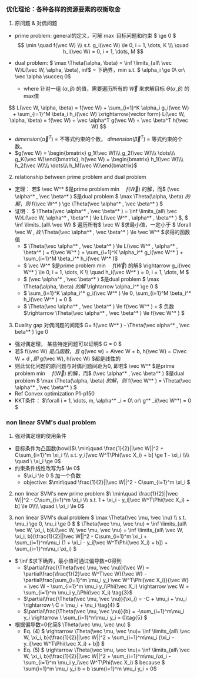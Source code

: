 ### 优化理论：各种各样的资源要素的权衡取舍
1. 原问题 & 对偶问题

- prime problem: general的定义，可解 $\max$ 目标问题和约束 $ \ge 0 $
$$ \min \quad f(\vec W) \\\ s.t. g_i(\vec W) \le 0, i = 1, \dots, K  \\\ \quad h_i(\vec W) = 0, i = 1, \dots, M $$


- dual problem: 
$ \max \Theta(\alpha, \beta) = \inf \limits_{all\ \vec W}L(\vec W, \alpha, \beta), inf$ = 下确界，min
s.t. $ \alpha_i \ge 0\ or\ \vec \alpha \succeq 0$
  - where 针对一组 $(\alpha, \beta)$ 的值，需要遍历所有的 $\vec W$ 来求解目标 $\Theta(\alpha, \beta)$ 的max值

$$ L(\vec W, \alpha, \beta) = f(\vec W) + \sum_{i=1}^K \alpha_i g_i(\vec W) + \sum_{i=1}^M \beta_i h_i(\vec W) \xrightarrow{vector form} L(\vec W, \alpha, \beta) = f(\vec W) + \vec \alpha^T g(\vec W) + \vec \beta^T h(\vec W) $$
  - $dimension(\vec \alpha^T)$ = 不等式约束的个数， $dimension(\vec \beta^T)$ = 等式约束的个数。
  - $g(\vec W) = \begin{bmatrix} g_1(\vec W)\\\ g_2(\vec W)\\\ \dots\\\ g_K(\vec W)\end{bmatrix}, h(\vec W) = \begin{bmatrix} h_1(\vec W)\\\ h_2(\vec W)\\\ \dots\\\ h_M(\vec W)\end{bmatrix}$

2. relationship between prime problem and dual problem
- 定理： 若$ \vec W^* $是prime problem $\min \quad f(\vec W)$ 的解，而$ (\vec \alpha^* , \vec \beta^* ) $是dual problem $ \max \Theta(\alpha, \beta) $的解，则$ f(\vec W^* ) \ge \Theta(\vec \alpha^* , \vec \beta^* ) $
- 证明： $ \Theta(\vec \alpha^* , \vec \beta^* ) = \inf \limits_{all\ \vec W}L(\vec W, \alpha^* , \beta^* ) \le L(\vec W^* , \alpha^* , \beta^* ) $, $ \inf \limits_{all\ \vec W} $ 遍历所有$ \vec W $求最小值，一定小于 $ \forall \vec W $,故$ \Theta(\vec \alpha^* , \vec \beta^* ) \le \vec W^* $求得的函数值 
  -  $ \Theta(\vec \alpha^* , \vec \beta^* ) \le L(\vec W^* , \alpha^* , \beta^* ) =  f(\vec W^* ) + \sum_{i=1}^K \alpha_i^* g_i(\vec W^* ) + \sum_{i=1}^M \beta_i^* h_i(\vec W^* )$
  - $ \vec W^* $是prime problem $\min \quad f(\vec W)$ 的解$ \rightarrow g_i(\vec W^* ) \le 0, i = 1, \dots, K  \\\ \quad h_i(\vec W^* ) = 0, i = 1, \dots, M $
  - $ (\vec \alpha^* , \vec \beta^* ) $是dual problem $ \max \Theta(\alpha, \beta) $的解$ \rightarrow \alpha_i^* \ge 0 $
  - $ \sum_{i=1}^K \alpha_i^* g_i(\vec W^* ) \le 0, \sum_{i=1}^M \beta_i^* h_i(\vec W^* ) = 0 $
  - $ \Theta(\vec \alpha^* , \vec \beta^* ) \le f(\vec W^* ) + $ 负数 $\rightarrow \Theta(\vec \alpha^* , \vec \beta^* ) \le f(\vec W^* ) $
3. Duality gap 对偶问题的间距$ G= f(\vec W^* ) - \Theta(\vec alpha^* , \vec beta^* ) \ge 0
 - 强对偶定理， 某些特定问题可以证明$ G = 0 $
  - 若$ f(\vec W) $是凸函数，且$ g(\vec w) = A\vec W + b, h(\vec W) = C\vec W + d $, 即$ g(\vec W), h(\vec W) $都是线性的
  - 则此优化问题的原问题与对偶问题间距为0, 即若$ \vec W^* $是prime problem $\min \quad f(\vec W)$ 的解，而$ (\vec \alpha^* , \vec \beta^* ) $是dual problem $ \max \Theta(\alpha, \beta) $的解，则$ f(\vec W^* ) = \Theta(\vec \alpha^* , \vec \beta^* ) $ 
  - Ref Convex optimization P1-p150
- KKT条件： $\forall i = 1, \dots, m, \alpha^* _i = 0\ or\ g^* _i(\vec W^*) = 0 $
  
### non linear SVM's dual problem
1. 强对偶定理的使用条件
- 目标条件为凸函数(bowl)$\  \min\quad \frac{1}{2}||\vec W||^2 + C\sum_{i=1}^m \xi_i \\\ 
s.t. y_i[\vec W^T\Phi(\vec X_i) + b] \ge 1 - \xi_i \\\\
\quad \ \xi_i \ge 0$
- 约束条件线性改写为$ \le 0$
  - $\xi_i \le 0 $ 加一个负数 
  - objective: $\min\quad \frac{1}{2}||\vec W||^2 - C\sum_{i=1}^m \xi_i $
2. non linear SVM's new prime problem
$\  \min\quad \frac{1}{2}||\vec W||^2 - C\sum_{i=1}^m \xi_i \\\ 
s.t.  1 + \xi_i - y_i[\vec W^T\Phi(\vec X_i) + b] \le 0\\\\
\quad \ \xi_i \le 0$

3. non linear SVM's dual problem
$ \max \Theta(\vec \mu, \vec \nu) \\\ s.t. \mu_i \ge 0, \nu_i \ge 0 $
$ \Theta(\vec \mu, \vec \nu) = \inf \limits_{all\ \vec W, \xi_i, b}L(\vec W, \vec \mu, \vec \nu) = \inf \limits_{all\ \vec W, \xi_i, b}(\frac{1}{2}||\vec W||^2 - C\sum_{i=1}^m \xi_i + \sum_{i=1}^m\mu_i (1 + \xi_i - y_i[\vec W^T\Phi(\vec X_i) + b]) + \sum_{i=1}^m\nu_i \xi_i) $
- $ \inf $求下确界，最小值可通过偏导数=0得到
  - $\partial\frac{\Theta(\vec \mu, \vec \nu)}{\vec W} = \partial\frac{\frac{1}{2}\vec W^T\vec W}{\vec W} - \partial\frac{\sum_{i=1}^m \mu_i y_i \vec W^T\Phi(\vec X_i)}{\vec W} = \vec W - \sum_{i=1}^m \mu_i y_i\Phi(\vec X_i) \rightarrow \vec W = \sum_{i=1}^m \mu_i y_i\Phi(\vec X_i) \tag{3}$
  - $\partial\frac{\Theta(\vec \mu, \vec \nu)}{\xi_i} = -C + \mu_i + \nu_i \rightarrow \ C = \mu_i + \nu_i \tag{4} $
  - $\partial\frac{\Theta(\vec \mu, \vec \nu)}{b} = -\sum_{i=1}^m\mu_i y_i \rightarrow \ \sum_{i=1}^m\mu_i y_i = 0\tag{5} $
- 根据偏导数=0化简$ \Theta(\vec \mu, \vec \nu) $
  - Eq. (4) $ \rightarrow \Theta(\vec \mu, \vec \nu)= \inf \limits_{all\ \vec W, \xi_i, b}(\frac{1}{2}||\vec W||^2 + \sum_{i=1}^m\mu_i (\xi_i - y_i[\vec W^T\Phi(\vec X_i) + b]) $
  - Eq. (5) $ \rightarrow \Theta(\vec \mu, \vec \nu)= \inf \limits_{all\ \vec W, \xi_i, b}(\frac{1}{2}||\vec W||^2 + \sum_{i=1}^m\mu_i\xi_i -\sum_{i=1}^m \mu_i y_i\vec W^T\Phi(\vec X_i) $ because $ \sum{i=1}^m \mu_i y_i b = b \sum{i=1}^m \mu_i y_i = 0$

